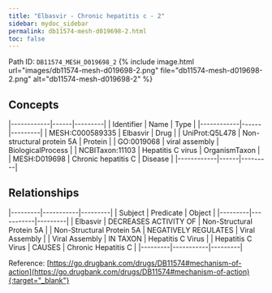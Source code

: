 ```yaml
---
title: "Elbasvir - Chronic hepatitis c - 2"
sidebar: mydoc_sidebar
permalink: db11574-mesh-d019698-2.html
toc: false 
---
```



Path ID: `DB11574_MESH_D019698_2`
{% include image.html url="images/db11574-mesh-d019698-2.png" file="db11574-mesh-d019698-2.png" alt="db11574-mesh-d019698-2" %}

## Concepts

|------------|------|---------|
| Identifier | Name | Type    |
|------------|------|---------|
| MESH:C000589335 | Elbasvir | Drug |
| UniProt:Q5L478 | Non-structural protein 5A | Protein |
| GO:0019068 | viral assembly | BiologicalProcess |
| NCBITaxon:11103 | Hepatitis C virus | OrganismTaxon |
| MESH:D019698 | Chronic hepatitis C | Disease |
|------------|------|---------|

## Relationships

|---------|-----------|---------|
| Subject | Predicate | Object  |
|---------|-----------|---------|
| Elbasvir | DECREASES ACTIVITY OF | Non-Structural Protein 5A |
| Non-Structural Protein 5A | NEGATIVELY REGULATES | Viral Assembly |
| Viral Assembly | IN TAXON | Hepatitis C Virus |
| Hepatitis C Virus | CAUSES | Chronic Hepatitis C |
|---------|-----------|---------|

Reference: [https://go.drugbank.com/drugs/DB11574#mechanism-of-action](https://go.drugbank.com/drugs/DB11574#mechanism-of-action){:target="_blank"}